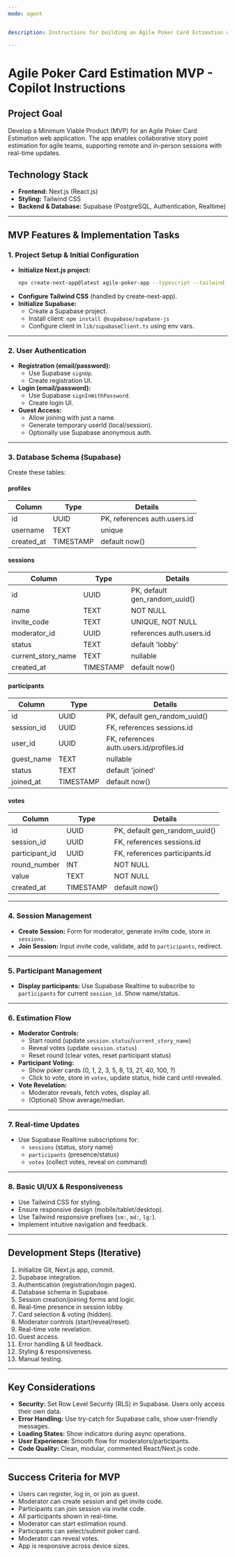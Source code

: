 ```yaml
---
mode: agent


description: Instructions for building an Agile Poker Card Estimation web app MVP using Next.js, Tailwind CSS, and Supabase.

---
```


# Agile Poker Card Estimation MVP - Copilot Instructions

## Project Goal

Develop a Minimum Viable Product (MVP) for an Agile Poker Card Estimation web application. The app enables collaborative story point estimation for agile teams, supporting remote and in-person sessions with real-time updates.

## Technology Stack

- **Frontend:** Next.js (React.js)
- **Styling:** Tailwind CSS
- **Backend & Database:** Supabase (PostgreSQL, Authentication, Realtime)

---

## MVP Features & Implementation Tasks

### 1. Project Setup & Initial Configuration

- **Initialize Next.js project:**
    ```bash
    npx create-next-app@latest agile-poker-app --typescript --tailwind --eslint
    ```
- **Configure Tailwind CSS** (handled by create-next-app).
- **Initialize Supabase:**
    - Create a Supabase project.
    - Install client: `npm install @supabase/supabase-js`
    - Configure client in `lib/supabaseClient.ts` using env vars.

---

### 2. User Authentication

- **Registration (email/password):**
    - Use Supabase `signUp`.
    - Create registration UI.
- **Login (email/password):**
    - Use Supabase `signInWithPassword`.
    - Create login UI.
- **Guest Access:**
    - Allow joining with just a name.
    - Generate temporary userId (local/session).
    - Optionally use Supabase anonymous auth.

---

### 3. Database Schema (Supabase)

Create these tables:

#### profiles

| Column      | Type      | Details                                  |
|-------------|-----------|------------------------------------------|
| id          | UUID      | PK, references auth.users.id             |
| username    | TEXT      | unique                                   |
| created_at  | TIMESTAMP | default now()                            |

#### sessions

| Column             | Type      | Details                                  |
|--------------------|-----------|------------------------------------------|
| id                 | UUID      | PK, default gen_random_uuid()            |
| name               | TEXT      | NOT NULL                                 |
| invite_code        | TEXT      | UNIQUE, NOT NULL                         |
| moderator_id       | UUID      | references auth.users.id                 |
| status             | TEXT      | default 'lobby'                          |
| current_story_name | TEXT      | nullable                                 |
| created_at         | TIMESTAMP | default now()                            |

#### participants

| Column      | Type      | Details                                  |
|-------------|-----------|------------------------------------------|
| id          | UUID      | PK, default gen_random_uuid()            |
| session_id  | UUID      | FK, references sessions.id               |
| user_id     | UUID      | FK, references auth.users.id/profiles.id |
| guest_name  | TEXT      | nullable                                 |
| status      | TEXT      | default 'joined'                         |
| joined_at   | TIMESTAMP | default now()                            |

#### votes

| Column         | Type      | Details                                  |
|----------------|-----------|------------------------------------------|
| id             | UUID      | PK, default gen_random_uuid()            |
| session_id     | UUID      | FK, references sessions.id               |
| participant_id | UUID      | FK, references participants.id           |
| round_number   | INT       | NOT NULL                                 |
| value          | TEXT      | NOT NULL                                 |
| created_at     | TIMESTAMP | default now()                            |

---

### 4. Session Management

- **Create Session:** Form for moderator, generate invite code, store in `sessions`.
- **Join Session:** Input invite code, validate, add to `participants`, redirect.

---

### 5. Participant Management

- **Display participants:** Use Supabase Realtime to subscribe to `participants` for current `session_id`. Show name/status.

---

### 6. Estimation Flow

- **Moderator Controls:**
    - Start round (update `session.status`/`current_story_name`)
    - Reveal votes (update `session.status`)
    - Reset round (clear votes, reset participant status)
- **Participant Voting:**
    - Show poker cards (0, 1, 2, 3, 5, 8, 13, 21, 40, 100, ?)
    - Click to vote, store in `votes`, update status, hide card until revealed.
- **Vote Revelation:**
    - Moderator reveals, fetch votes, display all.
    - (Optional) Show average/median.

---

### 7. Real-time Updates

- Use Supabase Realtime subscriptions for:
    - `sessions` (status, story name)
    - `participants` (presence/status)
    - `votes` (collect votes, reveal on command)

---

### 8. Basic UI/UX & Responsiveness

- Use Tailwind CSS for styling.
- Ensure responsive design (mobile/tablet/desktop).
- Use Tailwind responsive prefixes (`sm:`, `md:`, `lg:`).
- Implement intuitive navigation and feedback.

---

## Development Steps (Iterative)

1. Initialize Git, Next.js app, commit.
2. Supabase integration.
3. Authentication (registration/login pages).
4. Database schema in Supabase.
5. Session creation/joining forms and logic.
6. Real-time presence in session lobby.
7. Card selection & voting (hidden).
8. Moderator controls (start/reveal/reset).
9. Real-time vote revelation.
10. Guest access.
11. Error handling & UI feedback.
12. Styling & responsiveness.
13. Manual testing.

---

## Key Considerations

- **Security:** Set Row Level Security (RLS) in Supabase. Users only access their own data.
- **Error Handling:** Use try-catch for Supabase calls, show user-friendly messages.
- **Loading States:** Show indicators during async operations.
- **User Experience:** Smooth flow for moderators/participants.
- **Code Quality:** Clean, modular, commented React/Next.js code.

---

## Success Criteria for MVP

- Users can register, log in, or join as guest.
- Moderator can create session and get invite code.
- Participants can join session via invite code.
- All participants shown in real-time.
- Moderator can start estimation round.
- Participants can select/submit poker card.
- Moderator can reveal votes.
- App is responsive across device sizes.

